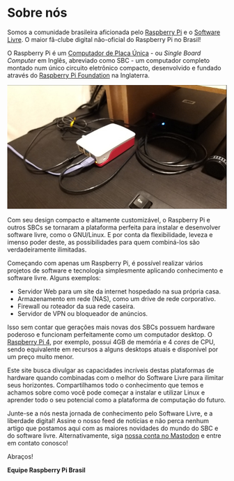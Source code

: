 # Sobre nós

Somos a comunidade brasileira aficionada pelo [Raspberry Pi](https://amzn.to/2LbJvCm) e o [Software Livre](https://www.gnu.org/home.pt-br.html). O maior fã-clube digital não-oficial do Raspberry Pi no Brasil!

O Raspberry Pi é um [Computador de Placa Única](https://pt.wikipedia.org/wiki/Computador_de_placa_%C3%BAnica) - ou *Single Board Computer* em Inglês, abreviado como SBC - um computador completo montado num único circuito eletrônico compacto, desenvolvido e fundado através do [Raspberry Pi Foundation](https://www.raspberrypi.org/) na Inglaterra.

![Raspberry Pi 4 montado como NAS](/static/images/pi4.jpg)

Com seu design compacto e altamente customizável, o Raspberry Pi e outros SBCs se tornaram a plataforma perfeita para instalar e desenvolver software livre, como o GNU/Linux. E por conta da flexibilidade, leveza e imenso poder deste, as possibilidades para quem combiná-los são verdadeiramente ilimitadas.

Começando com apenas um Raspberry Pi, é possível realizar vários projetos de software e tecnologia simplesmente aplicando conhecimento e software livre. Alguns exemplos:

 - Servidor Web para um site da internet hospedado na sua própria casa.
 - Armazenamento em rede (NAS), como um drive de rede corporativo.
 - Firewall ou roteador da sua rede caseira.
 - Servidor de VPN ou bloqueador de anúncios.

Isso sem contar que gerações mais novas dos SBCs possuem hardware poderoso e funcionam perfeitamente como um computador desktop. O [Raspberry Pi 4](https://amzn.to/36Mj8v1), por exemplo, possui 4GB de memória e 4 *cores* de CPU, sendo equivalente em recursos a alguns desktops atuais e disponível por um preço muito menor.

Este site busca divulgar as capacidades incríveis destas plataformas de hardware quando combinadas com o melhor do Software Livre para ilimitar seus horizontes. Compartilhamos todo o conhecimento que temos e achamos sobre como você pode começar a instalar e utilizar Linux e aprender todo o seu potencial como a plataforma de computação do futuro.

Junte-se a nós nesta jornada de conhecimento pelo Software Livre, e a liberdade digital! Assine o nosso feed de notícias e não perca nenhum artigo que postamos aqui com as maiores novidades do mundo do SBC e do software livre. Alternativamente, siga [nossa conta no Mastodon](https://qoto.org/@raspibrasil) e entre em contato conosco!

Abraços!

**Equipe Raspberry Pi Brasil**
